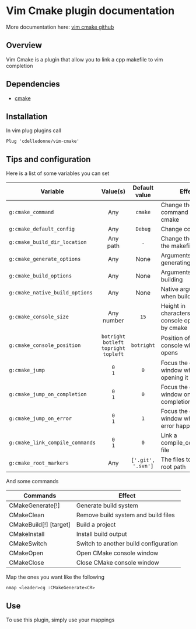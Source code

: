 # Vim Cmake plugin documentation

More documentation here: [vim cmake github](https://github.com/cdelledonne/vim-cmake)

## Overview

Vim Cmake is a plugin that allow you to link a cpp makefile to vim completion

## Dependencies

- [cmake](https://cmake.org/)

## Installation

In vim plug plugins call

```vim
Plug 'cdelledonne/vim-cmake'
```

## Tips and configuration

Here is a list of some variables you can set

|Variable                       |Value(s)                                             |Default value     |Effect                                              |
|-------------------------------|:---------------------------------------------------:|:----------------:|----------------------------------------------------|
|`g:cmake_command`              |Any                                                  |`cmake`           |Change the command you call cmake                   |
|`g:cmake_default_config`       |Any                                                  |`Debug`           |Change config                                       |
|`g:cmake_build_dir_location`   |Any path                                             |`.`               |Change the path of the makefile                     |
|`g:cmake_generate_options`     |Any                                                  |None              |Arguments when generating                           |
|`g:cmake_build_options`        |Any                                                  |None              |Arguments when building                             |
|`g:cmake_native_build_options` |Any                                                  |None              |Native arguments when building                      |
|`g:cmake_console_size`         |Any number                                           |`15`              |Height in characters of the console openned by cmake|
|`g:cmake_console_position`     |`botright`<br/>`botleft`<br/>`topright`<br/>`topleft`|`botright`        |Position of the console when it opens               |
|`g:cmake_jump`                 |`0`<br/>`1`                                          |`0`               |Focus the console window when opening it            |
|`g:cmake_jump_on_completion`   |`0`<br/>`1`                                          |`0`               |Focus the console window on completion              |
|`g:cmake_jump_on_error`        |`0`<br/>`1`                                          |`1`               |Focus the console window when an error happend      |
|`g:cmake_link_compile_commands`|`0`<br/>`1`                                          |`0`               |Link a compile_commands file                        |
|`g:cmake_root_markers`         |Any                                                  |`['.git', '.svn']`|The files to limit the root path                    |

And some commands

|Commands              |Effect                               |
|----------------------|-------------------------------------|
|CMakeGenerate[!]      |Generate build system                |
|CMakeClean            |Remove build system and build files  |
|CMakeBuild[!] [target]|Build a project                      |
|CMakeInstall          |Install build output                 |
|CMakeSwitch <config>  |Switch to another build configuration|
|CMakeOpen             |Open CMake console window            |
|CMakeClose            |Close CMake console window           |

Map the ones you want like the following

```vim
nmap <leader>cg :CMakeGenerate<CR>
```

## Use

To use this plugin, simply use your mappings
